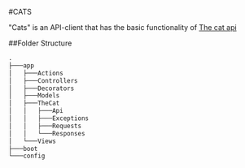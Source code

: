 #CATS

"Cats" is an API-client that has the basic functionality of [The cat api](https://thecatapi.com/)

##Folder Structure
```markdown
.
├───app
│   ├───Actions
│   ├───Controllers
│   ├───Decorators
│   ├───Models
│   ├───TheCat
│   │   ├───Api
│   │   ├───Exceptions
│   │   ├───Requests
│   │   └───Responses
│   └───Views
├───boot
└───config
```